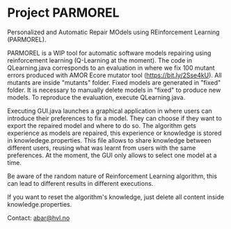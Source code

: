 # Project PARMOREL

Personalized and Automatic Repair MOdels using REinforcement Learning (PARMOREL).

PARMOREL is a WIP tool for automatic software models repairing using reinforcement learning (Q-Learning at the moment).
The code in QLearning.java corresponds to an evaluation in where we fix 100 mutant errors produced with AMOR Ecore mutator tool (https://bit.ly/2Sse4kU). All mutants are inside "mutants" folder. Fixed models are generated in "fixed" folder. It is necessary to manually delete models in "fixed" to produce new models. To reproduce the evaluation, execute QLearning.java.

Executing GUI.java launches a graphical application in where users can introduce their preferences to fix a model. They can choose if they want to export the repaired model and where to do so. The algorithm gets experience as models are repaired, this experience or knowledge is stored in knowledege.properties. This file allows to share knowledge between different users, reusing what was learnt from users with the same preferences. At the moment, the GUI only allows to select one model at a time.

Be aware of the random nature of Reinforcement Learning algorithm, this can lead to different results in different executions.

If you want to reset the algorithm's knowledge, just delete all content inside knowledge.properties.

Contact: abar@hvl.no
